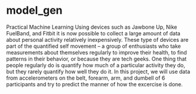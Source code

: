 # model_gen
Practical Machine Learning
Using devices such as Jawbone Up, Nike FuelBand, and Fitbit it is now possible to collect a large amount of data about personal activity relatively inexpensively. These type of devices are part of the quantified self movement – a group of enthusiasts who take measurements about themselves regularly to improve their health, to find patterns in their behavior, or because they are tech geeks. One thing that people regularly do is quantify how much of a particular activity they do, but they rarely quantify how well they do it.
In this project, we will use data from accelerometers on the belt, forearm, arm, and dumbell of 6 participants and try to predict the manner of how the excercise is done.
